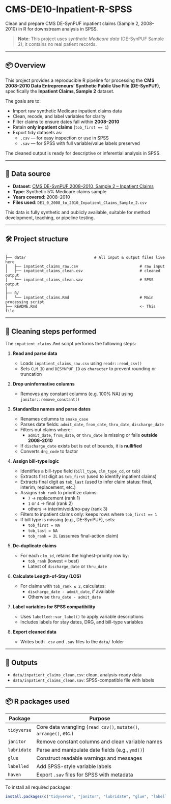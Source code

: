 # CMS-DE10-Inpatient-R-SPSS

Clean and prepare CMS DE-SynPUF inpatient claims (Sample 2, 2008–2010) in R for downstream analysis in SPSS.

> **Note**: This project uses *synthetic Medicare data* (DE-SynPUF Sample 2); it contains no real patient records.

---

## 📦 Overview

This project provides a reproducible R pipeline for processing the **CMS 2008–2010 Data Entrepreneurs’ Synthetic Public Use File (DE-SynPUF)**, specifically the **Inpatient Claims, Sample 2** dataset.

The goals are to:

- Import raw synthetic Medicare inpatient claims data
- Clean, recode, and label variables for clarity
- Filter claims to ensure dates fall within **2008–2010**  
- Retain **only inpatient claims** (`tob_first == 1`) 
- Export tidy datasets as:
  - `.csv` — for easy inspection or use in SPSS
  - `.sav` — for SPSS with full variable/value labels preserved

The cleaned output is ready for descriptive or inferential analysis in SPSS.

---

## 📁 Data source

- **Dataset**: [CMS DE-SynPUF 2008–2010, Sample 2 – Inpatient Claims](https://www.cms.gov/data-research/statistics-trends-and-reports/medicare-claims-synthetic-public-use-files/cms-2008-2010-data-entrepreneurs-synthetic-public-use-file-de-synpuf/de10-sample-2)
- **Type**: Synthetic 5% Medicare claims sample
- **Years covered**: 2008–2010
- **Files used**: `DE1_0_2008_to_2010_Inpatient_Claims_Sample_2.csv`

This data is fully synthetic and publicly available, suitable for method development, teaching, or pipeline testing.

---

## 🛠️ Project structure

```text
.
├── data/                              # All input & output files live here
│   ├── inpatient_claims_raw.csv                           # raw input
│   ├── inpatient_claims_clean.csv                         # cleaned output
│   └── inpatient_claims_clean.sav                         # SPSS output
│
├── R/
│   └── inpatient_claims.Rmd                               # Main processing script
├── README.Rmd                                             <- This file

```

---

## 🧹 Cleaning steps performed

The `inpatient_claims.Rmd` script performs the following steps:

1. **Read and parse data**  
   - Loads `inpatient_claims_raw.csv` using `readr::read_csv()`  
   - Sets `CLM_ID` and `DESYNPUF_ID` as `character` to prevent rounding or truncation  

2. **Drop uninformative columns**  
   - Removes any constant columns (e.g. 100% NA) using `janitor::remove_constant()`  

3. **Standardize names and parse dates**  
   - Renames columns to `snake_case`  
    - Parses date fields: `admit_date`, `from_date`, `thru_date`, `discharge_date`  
   - Filters out claims where:
     - `admit_date`, `from_date`, or `thru_date` is missing or falls **outside 2008–2010**
   - If `discharge_date` exists but is out of bounds, it is **nullified**   
   - Converts `drg_code` to factor  

4. **Assign bill-type logic**  
   - Identifies a bill-type field (`bill_type`, `clm_type_cd`, or `tob`)
   - Extracts first digit as `tob_first` (used to identify inpatient claims)
   - Extracts final digit as `tob_last` (used to infer claim status: final, interim, replacement, etc.)  
   - Assigns `tob_rank` to prioritize claims:
     - `7` → replacement (rank 1)  
     - `1` or `4` → final (rank 2)  
     - others → interim/void/no-pay (rank 3)
   - Filters to inpatient claims only: keeps rows where `tob_first == 1`  
   - If bill type is missing (e.g., DE-SynPUF), sets:
     - `tob_first = NA`
     - `tob_last = NA`
     - `tob_rank = 2L` (assumes final-action claim)

5. **De-duplicate claims**  
   - For each `clm_id`, retains the highest-priority row by:
     - `tob_rank` (lowest = best)
     - Latest of `discharge_date` or `thru_date`

6. **Calculate Length-of-Stay (LOS)**  
   - For claims with `tob_rank ≤ 2`, calculates:
     - `discharge_date - admit_date`, if available  
     - Otherwise `thru_date - admit_date`  

7. **Label variables for SPSS compatibility**  
   - Uses `labelled::var_label()` to apply variable descriptions  
   - Includes labels for stay dates, DRG, and bill-type variables  

8. **Export cleaned data**  
   - Writes both `.csv` and `.sav` files to the `data/` folder  

---

## 💾 Outputs

- `data/inpatient_claims_clean.csv`: clean, analysis-ready data  
- `data/inpatient_claims_clean.sav`: SPSS-compatible file with labels

---

## 📦 R packages used

| Package    | Purpose                                                                 |
|------------|-------------------------------------------------------------------------|
| `tidyverse` | Core data wrangling (`read_csv()`, `mutate()`, `arrange()`, etc.)       |
| `janitor`   | Remove constant columns and clean variable names                        |
| `lubridate` | Parse and manipulate date fields (e.g., `ymd()`)                        |
| `glue`      | Construct readable warnings and messages                                |
| `labelled`  | Add SPSS-style variable labels                                          |
| `haven`     | Export `.sav` files for SPSS with metadata                              |

To install all required packages:

```r
install.packages(c("tidyverse", "janitor", "lubridate", "glue", "labelled", "haven"))
```
